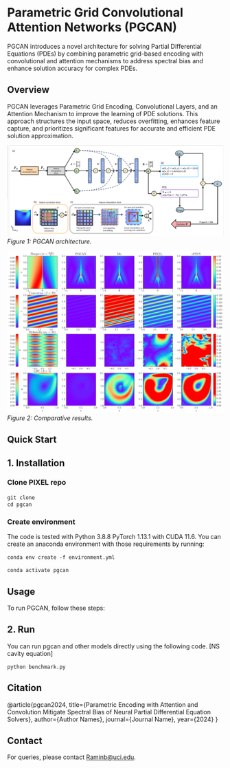 # Parametric Grid Convolutional Attention Networks (PGCAN)

PGCAN introduces a novel architecture for solving Partial Differential Equations (PDEs) by combining parametric grid-based encoding with convolutional and attention mechanisms to address spectral bias and enhance solution accuracy for complex PDEs.

## Overview

PGCAN leverages Parametric Grid Encoding, Convolutional Layers, and an Attention Mechanism to improve the learning of PDE solutions. This approach structures the input space, reduces overfitting, enhances feature capture, and prioritizes significant features for accurate and efficient PDE solution approximation.

![PGCAN Architecture](figures/figure1.PNG)
_Figure 1: PGCAN architecture._

![Solution Comparison](figures/sol.png)
_Figure 2: Comparative results._



## Quick Start

## 1. Installation

### Clone PIXEL repo

```
git clone 
cd pgcan
```

### Create environment

The code is tested with Python 3.8.8 PyTorch 1.13.1 with CUDA 11.6. 
You can create an anaconda environment with those requirements by running:

```
conda env create -f environment.yml
```
```
conda activate pgcan
```



## Usage

To run PGCAN, follow these steps:

## 2. Run
You can run pgcan and other models directly using the following code.
[NS cavity equation]
```
python benchmark.py
```


## Citation

@article{pgcan2024,
  title={Parametric Encoding with Attention and Convolution Mitigate Spectral Bias of Neural Partial Differential Equation Solvers},
  author={Author Names},
  journal={Journal Name},
  year={2024}
}



## Contact

For queries, please contact Raminb@uci.edu.


